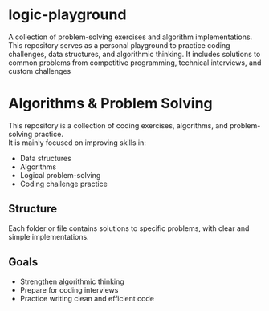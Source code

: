 # logic-playground
A collection of problem-solving exercises and algorithm implementations. This repository serves as a personal playground to practice coding challenges, data structures, and algorithmic thinking. It includes solutions to common problems from competitive programming, technical interviews, and custom challenges

# Algorithms & Problem Solving

This repository is a collection of coding exercises, algorithms, and problem-solving practice.  
It is mainly focused on improving skills in:

- Data structures
- Algorithms
- Logical problem-solving
- Coding challenge practice

## Structure
Each folder or file contains solutions to specific problems, with clear and simple implementations.  

## Goals
- Strengthen algorithmic thinking  
- Prepare for coding interviews  
- Practice writing clean and efficient code  
